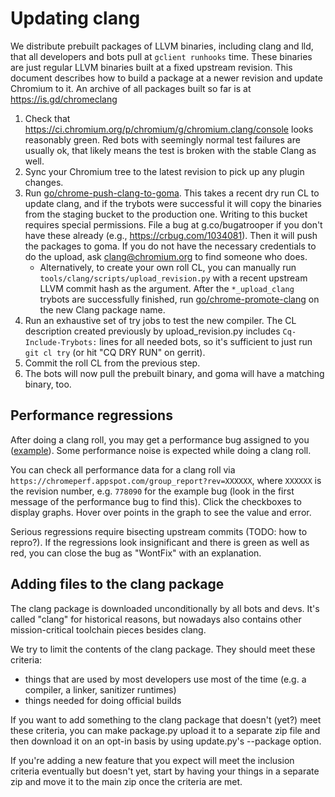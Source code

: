 # Updating clang

We distribute prebuilt packages of LLVM binaries, including clang and lld, that
all developers and bots pull at `gclient runhooks` time. These binaries are
just regular LLVM binaries built at a fixed upstream revision. This document
describes how to build a package at a newer revision and update Chromium to it.
An archive of all packages built so far is at https://is.gd/chromeclang

1.  Check that https://ci.chromium.org/p/chromium/g/chromium.clang/console
    looks reasonably green. Red bots with seemingly normal test failures are
    usually ok, that likely means the test is broken with the stable Clang as
    well.
1.  Sync your Chromium tree to the latest revision to pick up any plugin
    changes.
1.  Run [go/chrome-push-clang-to-goma](https://goto.google.com/chrome-push-clang-to-goma).
    This takes a recent dry run CL to update clang, and if the trybots were
    successful it will copy the binaries from the staging bucket to the
    production one. Writing to this bucket requires special permissions. File a
    bug at g.co/bugatrooper if you don't have these already (e.g.,
    https://crbug.com/1034081). Then it will push the packages to goma. If you
    do not have the necessary credentials to do the upload, ask
    clang@chromium.org to find someone who does.
    *   Alternatively, to create your own roll CL, you can manually run
	`tools/clang/scripts/upload_revision.py` with a recent upstream LLVM
	commit hash as the argument. After the `*_upload_clang` trybots are
	successfully finished, run
	[go/chrome-promote-clang](https://goto.google.com/chrome-promote-clang)
	on the new Clang package name.
1.  Run an exhaustive set of try jobs to test the new compiler. The CL
    description created previously by upload_revision.py includes
    `Cq-Include-Trybots:` lines for all needed bots, so it's sufficient to just
    run `git cl try` (or hit "CQ DRY RUN" on gerrit).
1.  Commit the roll CL from the previous step.
1.  The bots will now pull the prebuilt binary, and goma will have a matching
    binary, too.

## Performance regressions

After doing a clang roll, you may get a performance bug assigned to you
([example](https://crbug.com/1094671)). Some performance noise is expected
while doing a clang roll.

You can check all performance data for a clang roll via
`https://chromeperf.appspot.com/group_report?rev=XXXXXX`, where `XXXXXX` is the
revision number, e.g. `778090` for the example bug (look in the first message
of the performance bug to find this). Click the checkboxes to display graphs.
Hover over points in the graph to see the value and error.

Serious regressions require bisecting upstream commits (TODO: how to repro?).
If the regressions look insignificant and there is green as well as red, you
can close the bug as "WontFix" with an explanation.

## Adding files to the clang package

The clang package is downloaded unconditionally by all bots and devs. It's
called "clang" for historical reasons, but nowadays also contains other
mission-critical toolchain pieces besides clang.

We try to limit the contents of the clang package. They should meet these
criteria:

- things that are used by most developers use most of the time (e.g. a
  compiler, a linker, sanitizer runtimes)
- things needed for doing official builds

If you want to add something to the clang package that doesn't (yet?) meet
these criteria, you can make package.py upload it to a separate zip file
and then download it on an opt-in basis by using update.py's --package option.

If you're adding a new feature that you expect will meet the inclusion criteria
eventually but doesn't yet, start by having your things in a separate zip
and move it to the main zip once the criteria are met.
